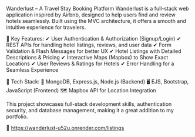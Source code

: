 Wanderlust – A Travel Stay Booking Platform
Wanderlust is a full-stack web application inspired by Airbnb, designed to help users find and review hotels seamlessly. Built using the MVC architecture, it offers a smooth and intuitive experience for travelers.

🔹 Key Features:
✔ User Authentication & Authorization (Signup/Login)
✔ REST APIs for handling hotel listings, reviews, and user data
✔ Form Validation & Flash Messages for better UX
✔ Hotel Listings with Detailed Descriptions & Pricing
✔ Interactive Maps (Mapbox) to Show Exact Locations
✔ User Reviews & Ratings for Hotels
✔ Error Handling for a Seamless Experience

🔹 Tech Stack:
🚀 MongoDB, Express.js, Node.js (Backend)
🖥 EJS, Bootstrap, JavaScript (Frontend)
🗺 Mapbox API for Location Integration

This project showcases full-stack development skills, authentication security, and database management, making it a great addition to my portfolio.

🔗 https://wanderlust-u52u.onrender.com/listings
